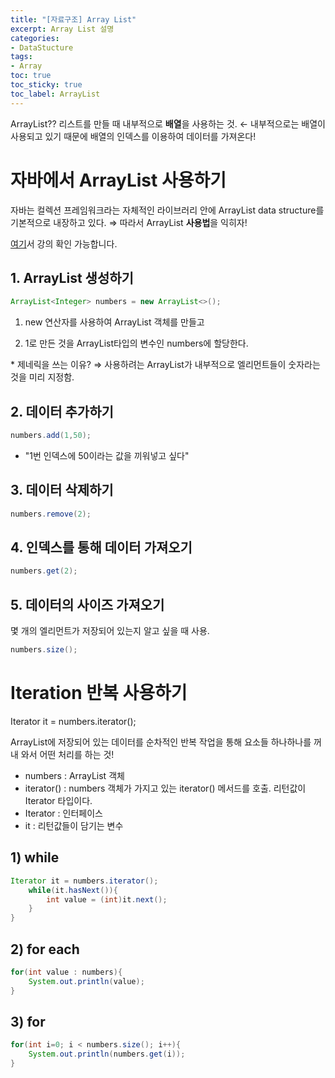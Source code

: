 ```yaml
---
title: "[자료구조] Array List"
excerpt: Array List 설명
categories:
- DataStucture
tags:
- Array
toc: true
toc_sticky: true
toc_label: ArrayList
---
```


ArrayList?? 리스트를 만들 때 내부적으로 **배열**을 사용하는 것. ← 내부적으로는 배열이 사용되고 있기 때문에 배열의 인덱스를 이용하여 데이터를 가져온다!

# 자바에서 ArrayList 사용하기

자바는 컬렉션 프레임워크라는 자체적인 라이브러리 안에 ArrayList data structure를 기본적으로 내장하고 있다. ⇒ 따라서 ArrayList **사용법**을 익히자!

[여기](https://www.youtube.com/playlist?list=PLuHgQVnccGMDsWOOn_P0EmAWB8DArS3Fk)서 강의 확인 가능합니다.

## 1. ArrayList 생성하기

```java
ArrayList<Integer> numbers = new ArrayList<>();
```

1) new 연산자를 사용하여 ArrayList 객체를 만들고

2) 1로 만든 것을 ArrayList타입의 변수인 numbers에 할당한다.

*<Integer> 제네릭을 쓰는 이유? ⇒ 사용하려는 ArrayList가 내부적으로 엘리먼트들이 숫자라는 것을 미리 지정함.

## 2. 데이터 추가하기

```java
numbers.add(1,50);
```

- "1번 인덱스에 50이라는 값을 끼워넣고 싶다"

## 3. 데이터 삭제하기

```java
numbers.remove(2);
```

## 4. 인덱스를 통해 데이터 가져오기

```java
numbers.get(2);
```

## 5. 데이터의 사이즈 가져오기

몇 개의 엘리먼트가 저장되어 있는지 알고 싶을 때 사용.

```java
numbers.size();
```

# Iteration 반복 사용하기

Iterator it = numbers.iterator();

ArrayList에 저장되어 있는 데이터를 순차적인 반복 작업을 통해 요소들 하나하나를 꺼내 와서 어떤 처리를 하는 것! 

- numbers : ArrayList 객체
- iterator() : numbers 객체가 가지고 있는 iterator() 메서드를 호출. 리턴값이 Iterator 타입이다.
- Iterator : 인터페이스
- it : 리턴값들이 담기는 변수

## 1) while

```java
Iterator it = numbers.iterator();
	while(it.hasNext()){
		int value = (int)it.next();
	}
}
```

## 2) for each

```java
for(int value : numbers){
	System.out.println(value);
}
```

## 3) for

```java
for(int i=0; i < numbers.size(); i++){
	System.out.println(numbers.get(i));
}
```
